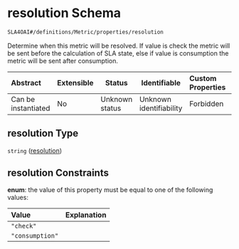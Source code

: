 # resolution Schema

```txt
SLA4OAI#/definitions/Metric/properties/resolution
```

Determine when this metric will be resolved. If value is check the metric will be sent before the calculation of SLA state, else if value is consumption the metric will be sent after consumption.


| Abstract            | Extensible | Status         | Identifiable            | Custom Properties | Additional Properties | Access Restrictions | Defined In                                                                    |
| :------------------ | ---------- | -------------- | ----------------------- | :---------------- | --------------------- | ------------------- | ----------------------------------------------------------------------------- |
| Can be instantiated | No         | Unknown status | Unknown identifiability | Forbidden         | Allowed               | none                | [SLA4OAI.schema.json\*](../SLA4OAI.schema.json "open original schema") |

## resolution Type

`string` ([resolution](sla4oai-definitions-metric-properties-resolution.md))

## resolution Constraints

**enum**: the value of this property must be equal to one of the following values:

| Value           | Explanation |
| :-------------- | ----------- |
| `"check"`       |             |
| `"consumption"` |             |
